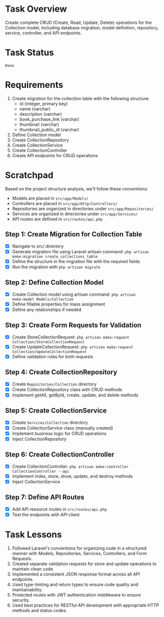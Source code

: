# Task Overview
Create complete CRUD (Create, Read, Update, Delete) operations for the Collection model, including database migration, model definition, repository, service, controller, and API endpoints.

# Task Status
`Done`

# Requirements
1. Create migration for the collection table with the following structure:
   - id (integer, primary key)
   - name (varchar)
   - description (varchar)
   - book_purchase_link (varchar)
   - thumbnail (varchar)
   - thumbnail_public_id (varchar)
2. Define Collection model
3. Create CollectionRepository
4. Create CollectionService
5. Create CollectionController
6. Create API endpoints for CRUD operations

# Scratchpad
Based on the project structure analysis, we'll follow these conventions:
- Models are placed in `src/app/Models/`
- Controllers are placed in `src/app/Http/Controllers/`
- Repositories are organized in directories under `src/app/Repositories/`
- Services are organized in directories under `src/app/Services/`
- API routes are defined in `src/routes/api.php`

## Step 1: Create Migration for Collection Table
- [X] Navigate to src/ directory
- [X] Generate migration file using Laravel artisan command: `php artisan make:migration create_collections_table`
- [X] Define the structure in the migration file with the required fields
- [X] Run the migration with `php artisan migrate`

## Step 2: Define Collection Model
- [X] Create Collection model using artisan command: `php artisan make:model Models/Collection`
- [X] Define fillable properties for mass assignment
- [X] Define any relationships if needed

## Step 3: Create Form Requests for Validation
- [X] Create StoreCollectionRequest: `php artisan make:request Collection/StoreCollectionRequest`
- [X] Create UpdateCollectionRequest: `php artisan make:request Collection/UpdateCollectionRequest`
- [X] Define validation rules for both requests

## Step 4: Create CollectionRepository
- [X] Create `Repositories/Collection` directory
- [X] Create CollectionRepository class with CRUD methods
- [X] Implement getAll, getById, create, update, and delete methods

## Step 5: Create CollectionService
- [X] Create `Services/Collection` directory
- [X] Create CollectionService class (manually created)
- [X] Implement business logic for CRUD operations
- [X] Inject CollectionRepository

## Step 6: Create CollectionController
- [X] Create CollectionController: `php artisan make:controller CollectionController --api`
- [X] Implement index, store, show, update, and destroy methods
- [X] Inject CollectionService

## Step 7: Define API Routes
- [X] Add API resource routes in `src/routes/api.php`
- [X] Test the endpoints with API client

# Task Lessons
1. Followed Laravel's conventions for organizing code in a structured manner with Models, Repositories, Services, Controllers, and Form Requests.
2. Created separate validation requests for store and update operations to maintain clean code.
3. Implemented a consistent JSON response format across all API endpoints.
4. Used type-hinting and return types to ensure code quality and maintainability.
5. Protected routes with JWT authentication middleware to ensure security.
6. Used best practices for RESTful API development with appropriate HTTP methods and status codes. 